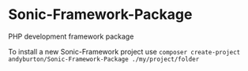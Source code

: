 Sonic-Framework-Package
===========

PHP development framework package

To install a new Sonic-Framework project use `composer create-project andyburton/Sonic-Framework-Package ./my/project/folder`